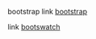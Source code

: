 bootstrap
link [bootstrap](https://getbootstrap.com/docs/5.3/getting-started/introduction/)


link [bootswatch](https://bootswatch.com/)